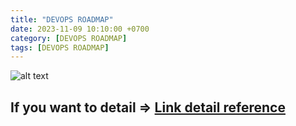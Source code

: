 ```yaml
---
title: "DEVOPS ROADMAP"
date: 2023-11-09 10:10:00 +0700
category: [DEVOPS ROADMAP]
tags: [DEVOPS ROADMAP]
---
```

![alt text](https://github.com/milanm/DevOps-Roadmap/raw/master/DevOps%20Roadmap.png)

## If you want to detail => [Link detail reference](https://roadmap.sh/devops)



